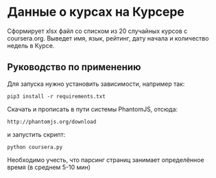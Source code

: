 # Данные о курсах на Курсере
Сформирует xlsx файл со списком из 20 случайных курсов с coursera.org. Выведет имя, язык, рейтинг, дату начала и количество недель в Курсе.

## Руководство по применению
Для запуска нужно установить зависимости, например так:
```
pip3 install -r requirements.txt
```

Скачать и прописать в пути системы PhantomJS, отсюда:
```
http://phantomjs.org/download
```

и запустить скрипт:
```
python coursera.py
```

Необходимо учесть, что парсинг страниц занимает определённое время (в среднем 5-10 мин)

